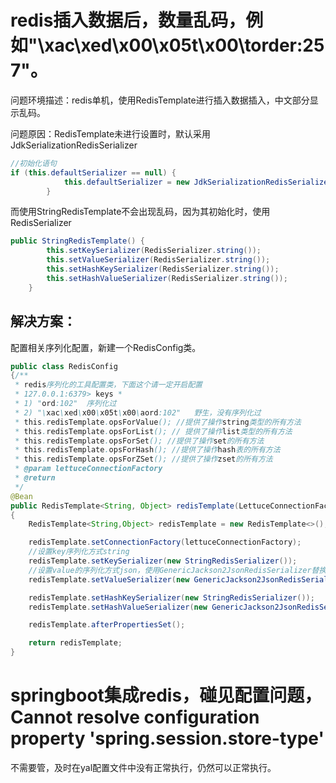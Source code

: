 # redis插入数据后，数量乱码，例如"\xac\xed\x00\x05t\x00\torder:257"。

问题环境描述：redis单机，使用RedisTemplate进行插入数据插入，中文部分显示乱码。

问题原因：RedisTemplate未进行设置时，默认采用JdkSerializationRedisSerializer

```java
//初始化语句
if (this.defaultSerializer == null) {
            this.defaultSerializer = new JdkSerializationRedisSerializer(this.classLoader != null ? this.classLoader : this.getClass().getClassLoader());
        }
```

而使用StringRedisTemplate不会出现乱码，因为其初始化时，使用RedisSerializer

``` java
public StringRedisTemplate() {
        this.setKeySerializer(RedisSerializer.string());
        this.setValueSerializer(RedisSerializer.string());
        this.setHashKeySerializer(RedisSerializer.string());
        this.setHashValueSerializer(RedisSerializer.string());
    }
```

## 解决方案：

配置相关序列化配置，新建一个RedisConfig类。

```java
public class RedisConfig
{/**
 * redis序列化的工具配置类，下面这个请一定开启配置
 * 127.0.0.1:6379> keys *
 * 1) "ord:102"  序列化过
 * 2) "\xac\xed\x00\x05t\x00\aord:102"   野生，没有序列化过
 * this.redisTemplate.opsForValue(); //提供了操作string类型的所有方法
 * this.redisTemplate.opsForList(); // 提供了操作list类型的所有方法
 * this.redisTemplate.opsForSet(); //提供了操作set的所有方法
 * this.redisTemplate.opsForHash(); //提供了操作hash表的所有方法
 * this.redisTemplate.opsForZSet(); //提供了操作zset的所有方法
 * @param lettuceConnectionFactory
 * @return
 */
@Bean
public RedisTemplate<String, Object> redisTemplate(LettuceConnectionFactory lettuceConnectionFactory)
{
    RedisTemplate<String,Object> redisTemplate = new RedisTemplate<>();

    redisTemplate.setConnectionFactory(lettuceConnectionFactory);
    //设置key序列化方式string
    redisTemplate.setKeySerializer(new StringRedisSerializer());
    //设置value的序列化方式json，使用GenericJackson2JsonRedisSerializer替换默认序列化
    redisTemplate.setValueSerializer(new GenericJackson2JsonRedisSerializer());

    redisTemplate.setHashKeySerializer(new StringRedisSerializer());
    redisTemplate.setHashValueSerializer(new GenericJackson2JsonRedisSerializer());

    redisTemplate.afterPropertiesSet();

    return redisTemplate;
}
```



# springboot集成redis，碰见配置问题，Cannot resolve configuration property 'spring.session.store-type'

不需要管，及时在yal配置文件中没有正常执行，仍然可以正常执行。
